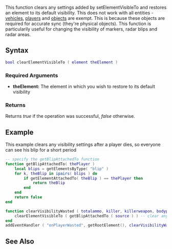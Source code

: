 This function clears any settings added by setElementVisibleTo and restores an element to its default visibility. This does not work with all entities - [vehicles](/vehicle.md "wikilink"), [players](/player.md "wikilink") and [objects](/object.md "wikilink") are exempt. This is because these objects are required for accurate sync (they're physical objects). This function is particularily useful for changing the visibility of markers, radar blips and radar areas.

Syntax
------

``` lua
bool clearElementVisibleTo ( element theElement )   
```

### Required Arguments

-   **theElement:** The element in which you wish to restore to its default visibility

### Returns

Returns *true* if the operation was successful, *false* otherwise.

Example
-------

This example clears any visibility settings after a player dies, so everyone can see his blip for a short period

``` lua
-- specify the getBlipAttachedTo function
function getBlipAttachedTo( thePlayer )
    local blips = getElementsByType( "blip" )
    for k, theBlip in ipairs( blips ) do
        if getElementAttachedTo( theBlip ) == thePlayer then
            return theBlip
        end
    end
    return false
end

function clearVisibilityWasted ( totalammo, killer, killerweapon, bodypart ) -- when a player dies
    clearElementVisibleTo ( getBlipAttachedTo ( source ) ) -- clear any visiblity settings of his blip
end
addEventHandler ( "onPlayerWasted", getRootElement(), clearVisibilityWasted  ) --add an event handler for onPlayerWasted
```

See Also
--------
